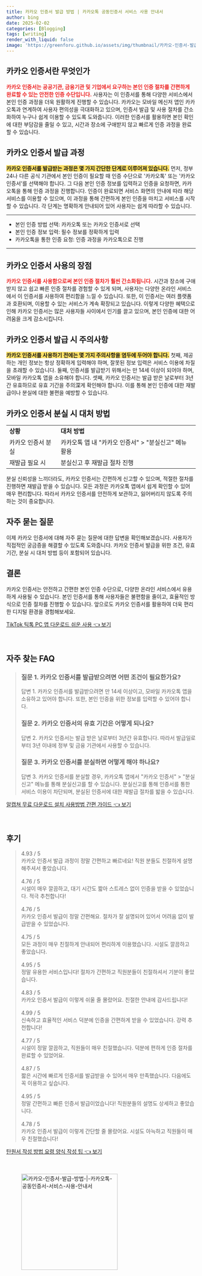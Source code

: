 ```yaml
---
title: 카카오 인증서 발급 방법 | 카카오톡 공동인증서 서비스 사용 안내서
author: bing
date: 2025-02-02
categories: [Blogging]
tags: [writing]
render_with_liquid: false
image: 'https://greenforu.github.io/assets/img/thumbnail/카카오-인증서-발급-방법-|-카카오톡-공동인증서-서비스-사용-안내서.webp'
---
```



<h2 id='카카오 인증서란 무엇인가'>카카오 인증서란 무엇인가</h2>

<p><b><span style="color: #ee2323;">카카오 인증서는 공공기관, 금융기관 및 기업에서 요구하는 본인 인증 절차를 간편하게 완료할 수 있는 안전한 인증 수단입니다.</span></b> 사용자는 이 인증서를 통해 다양한 서비스에서 본인 인증 과정을 더욱 원활하게 진행할 수 있습니다. 카카오는 모바일 메신저 앱인 카카오톡과 연계하여 사용자 편의성을 극대화하고 있으며, 인증서 발급 및 사용 절차를 간소화하여 누구나 쉽게 이용할 수 있도록 도와줍니다. 이러한 인증서를 활용하면 본인 확인에 대한 부담감을 줄일 수 있고, 시간과 장소에 구애받지 않고 빠르게 인증 과정을 완료할 수 있습니다.</p>

<h2 id='카카오 인증서 발급 과정'>카카오 인증서 발급 과정</h2>

<p><b><span style="background-color: #ffe066;">카카오 인증서를 발급받는 과정은 몇 가지 간단한 단계로 이루어져 있습니다.</span></b> 먼저, 정부24나 다른 공식 기관에서 본인 인증이 필요할 때 인증 수단으로 '카카오톡' 또는 '카카오 인증서'를 선택해야 합니다. 그 다음 본인 인증 정보를 입력하고 인증을 요청하면, 카카오톡을 통해 인증 과정을 진행합니다. 인증이 완료되면 서비스 화면의 안내에 따라 해당 서비스를 이용할 수 있으며, 이 과정을 통해 간편하게 본인 인증을 마치고 서비스를 시작할 수 있습니다. 각 단계는 명확하게 안내되어 있어 사용자는 쉽게 따라할 수 있습니다.</p>

<hr />

<ul>
    <li>본인 인증 방법 선택: 카카오톡 또는 카카오 인증서로 선택</li>
    <li>본인 인증 정보 입력: 필수 정보를 정확하게 입력</li>
    <li>카카오톡을 통한 인증 요청: 인증 과정을 카카오톡으로 진행</li>
</ul>

<hr />

<h2 id='카카오 인증서 사용의 장점'>카카오 인증서 사용의 장점</h2>

<p><b><span style="color: #ee2323;">카카오 인증서를 사용함으로써 본인 인증 절차가 훨씬 간소화됩니다.</span></b> 시간과 장소에 구애받지 않고 쉽고 빠른 인증 절차를 경험할 수 있게 되며, 사용자는 다양한 온라인 서비스에서 이 인증서를 사용하여 편리함을 느낄 수 있습니다. 또한, 이 인증서는 여러 플랫폼과 호환되며, 이용할 수 있는 서비스가 계속 확장되고 있습니다. 이렇게 다양한 혜택으로 인해 카카오 인증서는 많은 사용자들 사이에서 인기를 끌고 있으며, 본인 인증에 대한 어려움을 크게 감소시킵니다.</p>

<h2 id='카카오 인증서 발급 시 주의사항'>카카오 인증서 발급 시 주의사항</h2>

<p><b><span style="background-color: #ffe066;">카카오 인증서를 사용하기 전에는 몇 가지 주의사항을 염두에 두어야 합니다.</span></b> 첫째, 제공하는 개인 정보는 항상 정확하게 입력해야 하며, 잘못된 정보 입력은 서비스 이용에 차질을 초래할 수 있습니다. 둘째, 인증서를 발급받기 위해서는 만 14세 이상이 되어야 하며, 모바일 카카오톡 앱을 소유해야 합니다. 셋째, 카카오 인증서는 발급 받은 날로부터 3년간 유효하므로 유효 기간을 주의深게 확인해야 합니다. 이를 통해 본인 인증에 대한 재발급이나 분실에 대한 불편을 예방할 수 있습니다.</p>

<h2 id='카카오 인증서 분실 시 대처 방법'>카카오 인증서 분실 시 대처 방법</h2>

<table>
    <tr>
        <td><b>상황</b></td>
        <td><b>대처 방법</b></td>
    </tr>
    <tr>
        <td>카카오 인증서 분실</td>
        <td>카카오톡 앱 내 "카카오 인증서" > "분실신고" 메뉴 활용</td>
    </tr>
    <tr>
        <td>재발급 필요 시</td>
        <td>분실신고 후 재발급 절차 진행</td>
    </tr>
</table>

<p>분실 신뢰성을 느끼더라도, 카카오 인증서는 간편하게 신고할 수 있으며, 적절한 절차를 진행하면 재발급 받을 수 있습니다. 모든 과정은 카카오톡 앱에서 쉽게 확인할 수 있어 매우 편리합니다. 따라서 카카오 인증서를 안전하게 보관하고, 잃어버리지 않도록 주의하는 것이 중요합니다.</p>

<h2 id='자주 묻는 질문'>자주 묻는 질문</h2>

<p>이제 카카오 인증서에 대해 자주 묻는 질문에 대한 답변을 확인해보겠습니다. 사용자가 직접적인 궁금증을 해결할 수 있도록 도와줍니다. 카카오 인증서 발급을 위한 조건, 유효 기간, 분실 시 대처 방법 등이 포함되어 있습니다.</p>

<h2 id='결론'>결론</h2>

<p>카카오 인증서는 안전하고 간편한 본인 인증 수단으로, 다양한 온라인 서비스에서 유용하게 사용될 수 있습니다. 본인 인증서를 통해 사용자들은 불편함을 줄이고, 효율적인 방식으로 인증 절차를 진행할 수 있습니다. 앞으로도 카카오 인증서를 활용하여 더욱 편리한 디지털 환경을 경험해보세요.</p>


<p><a class="click-button" title="TikTok 틱톡 PC 앱 다운로드 쉬운 사용" href="https://greenforu.github.io/posts/TikTok-%ED%8B%B1%ED%86%A1-PC-%EC%95%B1-%EB%8B%A4%EC%9A%B4%EB%A1%9C%EB%93%9C-%EC%89%AC%EC%9A%B4-%EC%82%AC%EC%9A%A9/" rel="dofollow">TikTok 틱톡 PC 앱 다운로드 쉬운 사용 👈 보기</a></p><br>
<h2 id='자주_찾는_FAQ'>자주 찾는 FAQ</h2>
<div itemscope="" itemtype="https://schema.org/FAQPage">
<blockquote>
<div itemscope="" itemprop="mainEntity" itemtype="https://schema.org/Question">
<h3 itemprop="name">질문 1. 카카오 인증서를 발급받으려면 어떤 조건이 필요한가요?</h3>
<div itemscope="" itemprop="acceptedAnswer" itemtype="https://schema.org/Answer">
<span itemprop="text">
<p>답변 1. 카카오 인증서를 발급받으려면 만 14세 이상이고, 모바일 카카오톡 앱을 소유하고 있어야 합니다. 또한, 본인 인증을 위한 정보를 입력할 수 있어야 합니다.</p>
</span>
</div>
</div>
<div itemscope="" itemprop="mainEntity" itemtype="https://schema.org/Question">
<h3 itemprop="name">질문 2. 카카오 인증서의 유효 기간은 어떻게 되나요?</h3>
<div itemscope="" itemprop="acceptedAnswer" itemtype="https://schema.org/Answer">
<span itemprop="text">
<p>답변 2. 카카오 인증서는 발급 받은 날로부터 3년간 유효합니다. 따라서 발급일로부터 3년 이내에 정부 및 금융 기관에서 사용할 수 있습니다.</p>
</span>
</div>
</div>
<div itemscope="" itemprop="mainEntity" itemtype="https://schema.org/Question">
<h3 itemprop="name">질문 3. 카카오 인증서를 분실하면 어떻게 해야 하나요?</h3>
<div itemscope="" itemprop="acceptedAnswer" itemtype="https://schema.org/Answer">
<span itemprop="text">
<p>답변 3. 카카오 인증서를 분실할 경우, 카카오톡 앱에서 "카카오 인증서" > "분실신고" 메뉴를 통해 분실신고를 할 수 있습니다. 분실신고를 통해 인증서를 통한 서비스 이용이 차단되며, 분실된 인증서에 대한 재발급 절차를 밟을 수 있습니다.</p>
</span>
</div>
</div>
</blockquote>
</div>
<p><a class="click-button" title="알캡쳐 무료 다운로드 설치 사용방법 간편 가이드" href="https://greenforu.github.io/posts/%EC%95%8C%EC%BA%A1%EC%B3%90-%EB%AC%B4%EB%A3%8C-%EB%8B%A4%EC%9A%B4%EB%A1%9C%EB%93%9C-%EC%84%A4%EC%B9%98-%EC%82%AC%EC%9A%A9%EB%B0%A9%EB%B2%95-%EA%B0%84%ED%8E%B8-%EA%B0%80%EC%9D%B4%EB%93%9C/" rel="dofollow">알캡쳐 무료 다운로드 설치 사용방법 간편 가이드 👈 보기</a></p><br>
<h2 id='후기'>후기</h2>
<div itemscope itemtype="https://schema.org/Product">
  <blockquote>
  <div itemprop="review" itemscope itemtype="https://schema.org/Review">
      <div itemprop="reviewRating" itemscope itemtype="https://schema.org/Rating"> <span itemprop="ratingValue">4.93</span> / <span itemprop="bestRating">5</span> </div>
      <span itemprop="reviewBody">카카오 인증서 발급 과정이 정말 간편하고 빠르네요! 직원 분들도 친절하게 설명해주셔서 좋았습니다.</span>
  </div>
  <br>
  <div itemprop="review" itemscope itemtype="https://schema.org/Review">
      <div itemprop="reviewRating" itemscope itemtype="https://schema.org/Rating"> <span itemprop="ratingValue">4.76</span> / <span itemprop="bestRating">5</span> </div>
      <span itemprop="reviewBody">시설이 매우 깔끔하고, 대기 시간도 짧아 스트레스 없이 인증을 받을 수 있었습니다. 적극 추천합니다!</span>
  </div>
  <br>
  <div itemprop="review" itemscope itemtype="https://schema.org/Review">
      <div itemprop="reviewRating" itemscope itemtype="https://schema.org/Rating"> <span itemprop="ratingValue">4.76</span> / <span itemprop="bestRating">5</span> </div>
      <span itemprop="reviewBody">카카오 인증서 발급이 정말 간편해요. 절차가 잘 설명되어 있어서 어려움 없이 발급받을 수 있었습니다.</span>
  </div>
  <br>
  <div itemprop="review" itemscope itemtype="https://schema.org/Review">
      <div itemprop="reviewRating" itemscope itemtype="https://schema.org/Rating"> <span itemprop="ratingValue">4.75</span> / <span itemprop="bestRating">5</span> </div>
      <span itemprop="reviewBody">모든 과정이 매우 친절하게 안내되어 편리하게 이용했습니다. 시설도 깔끔하고 좋았습니다.</span>
  </div>
  <br>
  <div itemprop="review" itemscope itemtype="https://schema.org/Review">
      <div itemprop="reviewRating" itemscope itemtype="https://schema.org/Rating"> <span itemprop="ratingValue">4.95</span> / <span itemprop="bestRating">5</span> </div>
      <span itemprop="reviewBody">정말 유용한 서비스입니다! 절차가 간편하고 직원분들이 친절하셔서 기분이 좋았습니다.</span>
  </div>
  <br>
  <div itemprop="review" itemscope itemtype="https://schema.org/Review">
      <div itemprop="reviewRating" itemscope itemtype="https://schema.org/Rating"> <span itemprop="ratingValue">4.83</span> / <span itemprop="bestRating">5</span> </div>
      <span itemprop="reviewBody">카카오 인증서 발급이 이렇게 쉬울 줄 몰랐어요. 친절한 안내에 감사드립니다!</span>
  </div>
  <br>
  <div itemprop="review" itemscope itemtype="https://schema.org/Review">
      <div itemprop="reviewRating" itemscope itemtype="https://schema.org/Rating"> <span itemprop="ratingValue">4.99</span> / <span itemprop="bestRating">5</span> </div>
      <span itemprop="reviewBody">신속하고 효율적인 서비스 덕분에 인증을 간편하게 받을 수 있었습니다. 강력 추천합니다!</span>
  </div>
  <br>
  <div itemprop="review" itemscope itemtype="https://schema.org/Review">
      <div itemprop="reviewRating" itemscope itemtype="https://schema.org/Rating"> <span itemprop="ratingValue">4.77</span> / <span itemprop="bestRating">5</span> </div>
      <span itemprop="reviewBody">시설이 정말 깔끔하고, 직원들이 매우 친절했습니다. 덕분에 편하게 인증 절차를 완료할 수 있었어요.</span>
  </div>
  <br>
  <div itemprop="review" itemscope itemtype="https://schema.org/Review">
      <div itemprop="reviewRating" itemscope itemtype="https://schema.org/Rating"> <span itemprop="ratingValue">4.87</span> / <span itemprop="bestRating">5</span> </div>
      <span itemprop="reviewBody">짧은 시간에 빠르게 인증서를 발급받을 수 있어서 매우 만족했습니다. 다음에도 꼭 이용하고 싶습니다.</span>
  </div>
  <br>
  <div itemprop="review" itemscope itemtype="https://schema.org/Review">
      <div itemprop="reviewRating" itemscope itemtype="https://schema.org/Rating"> <span itemprop="ratingValue">4.95</span> / <span itemprop="bestRating">5</span> </div>
      <span itemprop="reviewBody">정말 간편하고 빠른 인증서 발급이었습니다! 직원분들의 설명도 상세하고 좋았습니다.</span>
  </div>
  <br>
  <div itemprop="review" itemscope itemtype="https://schema.org/Review">
      <div itemprop="reviewRating" itemscope itemtype="https://schema.org/Rating"> <span itemprop="ratingValue">4.78</span> / <span itemprop="bestRating">5</span> </div>
      <span itemprop="reviewBody">카카오 인증서 발급이 이렇게 간단할 줄 몰랐어요. 시설도 아늑하고 직원들이 매우 친절했습니다!</span>
  </div>
  </blockquote>
</div>
<p><a class="click-button" title="탄원서 작성 방법 요령 양식 작성 팁" href="https://greenforu.github.io/posts/%ED%83%84%EC%9B%90%EC%84%9C-%EC%9E%91%EC%84%B1-%EB%B0%A9%EB%B2%95-%EC%9A%94%EB%A0%B9-%EC%96%91%EC%8B%9D-%EC%9E%91%EC%84%B1-%ED%8C%81/" rel="dofollow">탄원서 작성 방법 요령 양식 작성 팁 👈 보기</a></p><br>
<figure class="image"><img src="https://greenforu.github.io/assets/img/thumbnail/카카오-인증서-발급-방법-|-카카오톡-공동인증서-서비스-사용-안내서.webp" alt="카카오-인증서-발급-방법-|-카카오톡-공동인증서-서비스-사용-안내서" width="256" height="256"></figure>